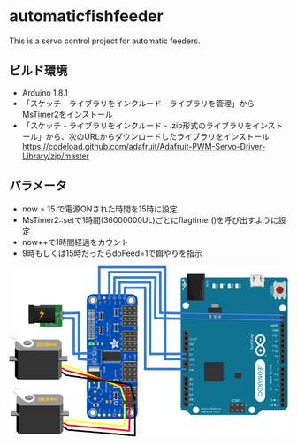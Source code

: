 # automaticfishfeeder
This is a servo control project for automatic feeders.

## ビルド環境
- Arduino 1.8.1
- 「スケッチ - ライブラリをインクルード - ライブラリを管理」からMsTimer2をインストール
- 「スケッチ - ライブラリをインクルード - .zip形式のライブラリをインストール」から、次のURLからダウンロードしたライブラリをインストール https://codeload.github.com/adafruit/Adafruit-PWM-Servo-Driver-Library/zip/master

## パラメータ
- now = 15 で電源ONされた時間を15時に設定
- MsTimer2::setで1時間(36000000UL)ごとにflagtimer()を呼び出すように設定
- now++で1時間経過をカウント
- 9時もしくは15時だったらdoFeed=1で餌やりを指示

![circuit](https://raw.githubusercontent.com/yusukeyusuke/automaticfishfeeder/master/automaticfeeder-circuit.png)
